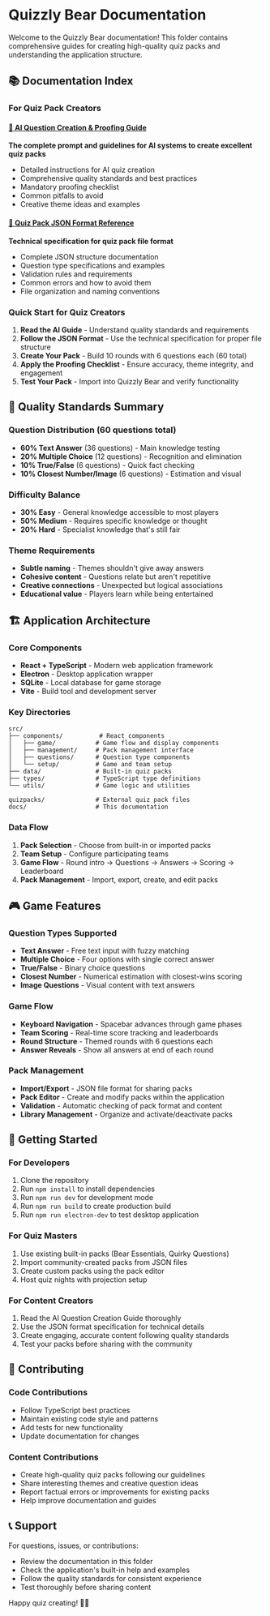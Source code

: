 # Quizzly Bear Documentation

Welcome to the Quizzly Bear documentation! This folder contains comprehensive guides for creating high-quality quiz packs and understanding the application structure.

## 📚 Documentation Index

### For Quiz Pack Creators

#### [🤖 AI Question Creation & Proofing Guide](./AI-Question-Creation-Guide.md)
**The complete prompt and guidelines for AI systems to create excellent quiz packs**
- Detailed instructions for AI quiz creation
- Comprehensive quality standards and best practices
- Mandatory proofing checklist
- Common pitfalls to avoid
- Creative theme ideas and examples

#### [📄 Quiz Pack JSON Format Reference](./Quiz-Pack-JSON-Format.md)
**Technical specification for quiz pack file format**
- Complete JSON structure documentation
- Question type specifications and examples
- Validation rules and requirements
- Common errors and how to avoid them
- File organization and naming conventions

### Quick Start for Quiz Creators

1. **Read the AI Guide** - Understand quality standards and requirements
2. **Follow the JSON Format** - Use the technical specification for proper file structure
3. **Create Your Pack** - Build 10 rounds with 6 questions each (60 total)
4. **Apply the Proofing Checklist** - Ensure accuracy, theme integrity, and engagement
5. **Test Your Pack** - Import into Quizzly Bear and verify functionality

## 🎯 Quality Standards Summary

### Question Distribution (60 questions total)
- **60% Text Answer** (36 questions) - Main knowledge testing
- **20% Multiple Choice** (12 questions) - Recognition and elimination
- **10% True/False** (6 questions) - Quick fact checking
- **10% Closest Number/Image** (6 questions) - Estimation and visual

### Difficulty Balance
- **30% Easy** - General knowledge accessible to most players
- **50% Medium** - Requires specific knowledge or thought
- **20% Hard** - Specialist knowledge that's still fair

### Theme Requirements
- **Subtle naming** - Themes shouldn't give away answers
- **Cohesive content** - Questions relate but aren't repetitive
- **Creative connections** - Unexpected but logical associations
- **Educational value** - Players learn while being entertained

## 🏗️ Application Architecture

### Core Components
- **React + TypeScript** - Modern web application framework
- **Electron** - Desktop application wrapper
- **SQLite** - Local database for game storage
- **Vite** - Build tool and development server

### Key Directories
```
src/
├── components/          # React components
│   ├── game/           # Game flow and display components
│   ├── management/     # Pack management interface
│   ├── questions/      # Question type components
│   └── setup/          # Game and team setup
├── data/               # Built-in quiz packs
├── types/              # TypeScript type definitions
└── utils/              # Game logic and utilities

quizpacks/              # External quiz pack files
docs/                   # This documentation
```

### Data Flow
1. **Pack Selection** - Choose from built-in or imported packs
2. **Team Setup** - Configure participating teams
3. **Game Flow** - Round intro → Questions → Answers → Scoring → Leaderboard
4. **Pack Management** - Import, export, create, and edit packs

## 🎮 Game Features

### Question Types Supported
- **Text Answer** - Free text input with fuzzy matching
- **Multiple Choice** - Four options with single correct answer
- **True/False** - Binary choice questions
- **Closest Number** - Numerical estimation with closest-wins scoring
- **Image Questions** - Visual content with text answers

### Game Flow
- **Keyboard Navigation** - Spacebar advances through game phases
- **Team Scoring** - Real-time score tracking and leaderboards
- **Round Structure** - Themed rounds with 6 questions each
- **Answer Reveals** - Show all answers at end of each round

### Pack Management
- **Import/Export** - JSON file format for sharing packs
- **Pack Editor** - Create and modify packs within the application
- **Validation** - Automatic checking of pack format and content
- **Library Management** - Organize and activate/deactivate packs

## 🚀 Getting Started

### For Developers
1. Clone the repository
2. Run `npm install` to install dependencies
3. Run `npm run dev` for development mode
4. Run `npm run build` to create production build
5. Run `npm run electron-dev` to test desktop application

### For Quiz Masters
1. Use existing built-in packs (Bear Essentials, Quirky Questions)
2. Import community-created packs from JSON files
3. Create custom packs using the pack editor
4. Host quiz nights with projection setup

### For Content Creators
1. Read the AI Question Creation Guide thoroughly
2. Use the JSON format specification for technical details
3. Create engaging, accurate content following quality standards
4. Test your packs before sharing with the community

## 🤝 Contributing

### Code Contributions
- Follow TypeScript best practices
- Maintain existing code style and patterns
- Add tests for new functionality
- Update documentation for changes

### Content Contributions
- Create high-quality quiz packs following our guidelines
- Share interesting themes and creative question ideas
- Report factual errors or improvements for existing packs
- Help improve documentation and guides

## 📞 Support

For questions, issues, or contributions:
- Review the documentation in this folder
- Check the application's built-in help and examples
- Follow the quality standards for consistent experience
- Test thoroughly before sharing content

Happy quiz creating! 🐻✨